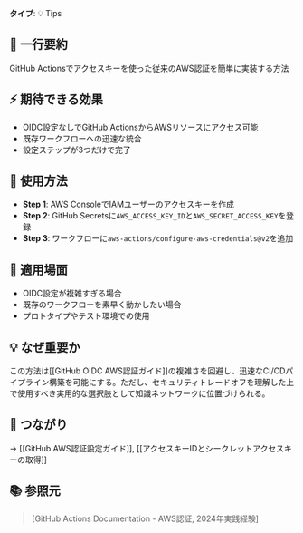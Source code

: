 **タイプ**: 💡 Tips

## 📝 一行要約
GitHub Actionsでアクセスキーを使った従来のAWS認証を簡単に実装する方法

## ⚡ 期待できる効果
- OIDC設定なしでGitHub ActionsからAWSリソースにアクセス可能
- 既存ワークフローへの迅速な統合
- 設定ステップが3つだけで完了

## 🎯 使用方法
- **Step 1**: AWS ConsoleでIAMユーザーのアクセスキーを作成
- **Step 2**: GitHub Secretsに`AWS_ACCESS_KEY_ID`と`AWS_SECRET_ACCESS_KEY`を登録
- **Step 3**: ワークフローに`aws-actions/configure-aws-credentials@v2`を追加

## 📍 適用場面
- OIDC設定が複雑すぎる場合
- 既存のワークフローを素早く動かしたい場合
- プロトタイプやテスト環境での使用

## 💡 なぜ重要か
この方法は[[GitHub OIDC AWS認証ガイド]]の複雑さを回避し、迅速なCI/CDパイプライン構築を可能にする。ただし、セキュリティトレードオフを理解した上で使用すべき実用的な選択肢として知識ネットワークに位置づけられる。

## 🔗 つながり
→ [[GitHub AWS認証設定ガイド]], [[アクセスキーIDとシークレットアクセスキーの取得]]

## 📚 参照元
> [GitHub Actions Documentation - AWS認証, 2024年実践経験]